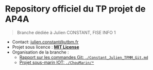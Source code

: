 # Repository officiel du TP projet de AP4A

> Branche dédiée à Julien CONSTANT, FISE INFO 1  

- Contact: julien.constant@utbm.fr  
- Projet sous licence : [**MIT License**](https://github.com/Aldarme/TPAP4A/blob/Constant_Julien_TPMM/LICENSe.md)  
- Organisation de la branche :
  - [Rapport sur les commandes Git: `./Constant_Julien_TPMM_Git.md`](https://github.com/Aldarme/TPAP4A/blob/Constant_Julien_TPMM/Constant_Julien_TPMM_Git.md)  
  - [Projet sous-marin IOT: `./ChouMarin/*`](https://github.com/Aldarme/TPAP4A/tree/Constant_Julien_TPMM/ChouMarin)
